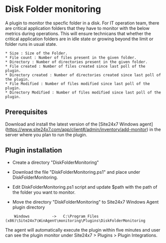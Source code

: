 # Disk Folder monitoring #

A plugin to monitor the specfic folder in a disk. For IT operation team, there are critical application folders that they have to 
monitor with the below metrics during operations. This will ensure technicans that whether the critical application folders are in 
idle state or growing beyond the limit or folder runs in usual state. 

    * Size : Size of the Folder.
    * File count : Number of files present in the given folder. 
    * Directory : Number of directories present in the given folder.
    * File created : Number of files created since last poll of the plugin.
    * Directory created : Number of directories created since last poll of the plugin.
    * File Modified : Number of files modified since last poll of the plugin.
    * Directory Modified : Number of files modified since last poll of the plugin.
    
## **Prerequisites**

Download and install the latest version of the [Site24x7 Windows agent] (https://www.site24x7.com/app/client#/admin/inventory/add-monitor) in the server where you plan to run the plugin.
    
## Plugin installation ##

* Create a directory "DiskFolderMonitoring" 

* Download the file "DiskFolderMonitoring.ps1" and place under DiskFolderMonitoring.

* Edit  DiskFolderMonitoring.ps1 script and update $path with the path of the folder you want to monitor.

* Move the directory "DiskFolderMonitoring" to Site24x7 Windows Agent plugin directory 

```
    Windows          ->   C:\Program Files (x86)\Site24x7\WinAgent\monitoring\Plugins\DiskFolderMonitoring
```

The agent will automatically execute the plugin within five minutes and user can see the plugin monitor under Site24x7 > Plugins > Plugin Integrations.



